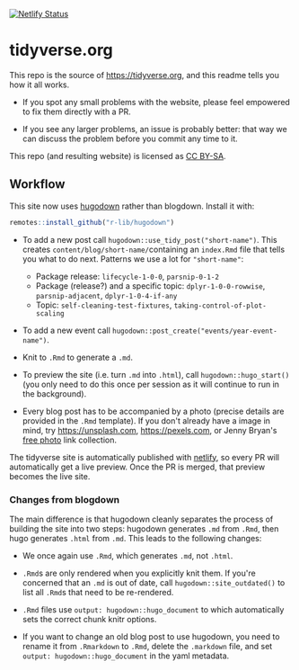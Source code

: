 [![Netlify Status](https://api.netlify.com/api/v1/badges/90b72bec-4010-40b3-bce3-2d84c3fd417f/deploy-status)](https://app.netlify.com/sites/tidyverse-org/deploys)

# tidyverse.org

This repo is the source of <https://tidyverse.org>, and this readme tells you 
how it all works. 

* If you spot any small problems with the website, please feel empowered to fix 
  them directly with a PR. 
  
* If you see any larger problems, an issue is probably better: that way we can 
  discuss the problem before you commit any time to it.

This repo (and resulting website) is licensed as [CC BY-SA](LICENSE.md).

## Workflow

This site now uses [hugodown](http://github.com/r-lib/hugodown/issues) rather than blogdown. Install it with:

```r
remotes::install_github("r-lib/hugodown")
```

* To add a new post call `hugodown::use_tidy_post("short-name")`. 
  This creates `content/blog/short-name/`containing an `index.Rmd` file that 
  tells you what to do next. Patterns we use a lot for `"short-name"`:
  
  - Package release: `lifecycle-1-0-0`, `parsnip-0-1-2`
  - Package (release?) and a specific topic: `dplyr-1-0-0-rowwise`, `parsnip-adjacent`, `dplyr-1-0-4-if-any`
  - Topic: `self-cleaning-test-fixtures`, `taking-control-of-plot-scaling`
  
* To add a new event call `hugodown::post_create("events/year-event-name")`.

* Knit to `.Rmd` to generate a `.md`.

* To preview the site (i.e. turn `.md` into `.html`), call 
  `hugodown::hugo_start()` (you only need to do this once per session as it
  will continue to run in the background).

* Every blog post has to be accompanied by a photo (precise details are 
  provided in the `.Rmd` template). If you don't already have a image in 
  mind, try <https://unsplash.com>, <https://pexels.com>, or Jenny Bryan's 
  [free photo](https://github.com/jennybc/free-photos) link collection. 
  
The tidyverse site is automatically published with [netlify](http://netlify.com/), so every PR will automatically get a live preview. Once the PR is merged, that preview becomes the live site.

### Changes from blogdown

The main difference is that hugodown cleanly separates the process of building the site into two steps: hugodown generates `.md` from `.Rmd`,  then hugo generates `.html` from `.md`. This leads to the following changes:

* We once again use `.Rmd`, which generates `.md`, not `.html`.

* `.Rmd`s are only rendered when you explicitly knit them. If you're concerned
  that an `.md` is out of date, call `hugodown::site_outdated()` to list all 
  `.Rmd`s that need to be re-rendered.

* `.Rmd` files use `output: hugodown::hugo_document` to which automatically sets
  the correct chunk knitr options.

* If you want to change an old blog post to use hugodown, you need to rename
  it from `.Rmarkdown` to `.Rmd`, delete the `.markdown` file, and set
  `output: hugodown::hugo_document` in the yaml metadata.
